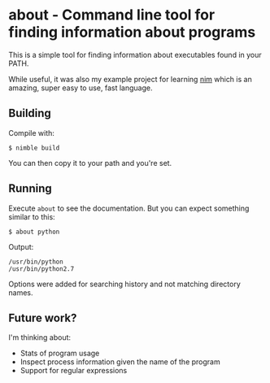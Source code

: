# about - Command line tool for finding information about programs

This is a simple tool for finding information about executables found
in your PATH.

While useful, it was also my example project for learning [nim](https://nim-lang.org/)
which is an amazing, super easy to use, fast language.


## Building

Compile with:

```
$ nimble build
```

You can then copy it to your path and you're set.

## Running

Execute `about` to see the documentation. But you can expect something similar to this:

```
$ about python
```
Output:
```
/usr/bin/python
/usr/bin/python2.7
```

Options were added for searching history and not matching directory names. 


## Future work?

I'm thinking about:

* Stats of program usage
* Inspect process information given the name of the program
* Support for regular expressions
